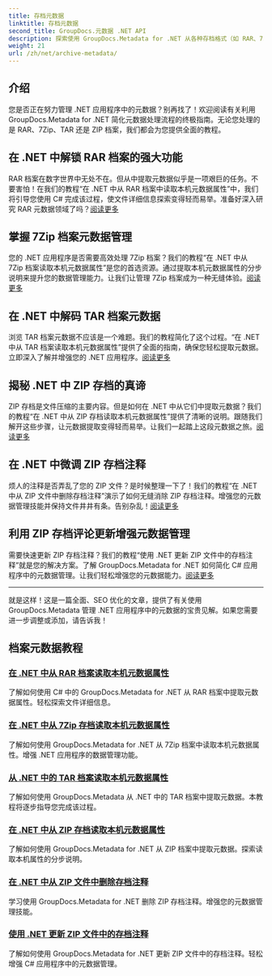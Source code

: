 ```yaml
---
title: 存档元数据
linktitle: 存档元数据
second_title: GroupDocs.元数据 .NET API
description: 探索使用 GroupDocs.Metadata for .NET 从各种存档格式（如 RAR、7Zip、TAR 和 ZIP）中提取和管理元数据属性的教程。
weight: 21
url: /zh/net/archive-metadata/
---
```


## 介绍

您是否正在努力管理 .NET 应用程序中的元数据？别再找了！欢迎阅读有关利用 GroupDocs.Metadata for .NET 简化元数据处理流程的终极指南。无论您处理的是 RAR、7Zip、TAR 还是 ZIP 档案，我们都会为您提供全面的教程。

## 在 .NET 中解锁 RAR 档案的强大功能

RAR 档案在数字世界中无处不在。但从中提取元数据似乎是一项艰巨的任务。不要害怕！在我们的教程“在 .NET 中从 RAR 档案中读取本机元数据属性”中，我们将引导您使用 C# 完成该过程，使文件详细信息探索变得轻而易举。准备好深入研究 RAR 元数据领域了吗？[阅读更多](./read-native-metadata-rar-archives/)

## 掌握 7Zip 档案元数据管理

您的 .NET 应用程序是否需要高效处理 7Zip 档案？我们的教程“在 .NET 中从 7Zip 档案读取本机元数据属性”是您的首选资源。通过提取本机元数据属性的分步说明来提升您的数据管理能力。让我们让管理 7Zip 档案成为一种无缝体验。[阅读更多](./read-native-metadata-7zip-archives/)

## 在 .NET 中解码 TAR 档案元数据

浏览 TAR 档案元数据不应该是一个难题。我们的教程简化了这个过程。“在 .NET 中从 TAR 档案读取本机元数据属性”提供了全面的指南，确保您轻松提取元数据。立即深入了解并增强您的 .NET 应用程序。[阅读更多](./read-native-metadata-tar-archives/)

## 揭秘 .NET 中 ZIP 存档的真谛

ZIP 存档是文件压缩的主要内容。但是如何在 .NET 中从它们中提取元数据？我们的教程“在 .NET 中从 ZIP 存档读取本机元数据属性”提供了清晰的说明。跟随我们解开这些步骤，让元数据提取变得轻而易举。让我们一起踏上这段元数据之旅。[阅读更多](./read-native-metadata-zip-archives/)

## 在 .NET 中微调 ZIP 存档注释

烦人的注释是否弄乱了您的 ZIP 文件？是时候整理一下了！我们的教程“在 .NET 中从 ZIP 文件中删除存档注释”演示了如何无缝消除 ZIP 存档注释。增强您的元数据管理技能并保持文件井井有条。告别杂乱！[阅读更多](./remove-archive-comment-zip-files/)

## 利用 ZIP 存档评论更新增强元数据管理

需要快速更新 ZIP 存档注释？我们的教程“使用 .NET 更新 ZIP 文件中的存档注释”就是您的解决方案。了解 GroupDocs.Metadata for .NET 如何简化 C# 应用程序中的元数据管理。让我们轻松增强您的元数据能力。[阅读更多](./update-archive-comment-zip-files/)

---

就是这样！这是一篇全面、SEO 优化的文章，提供了有关使用 GroupDocs.Metadata 管理 .NET 应用程序中的元数据的宝贵见解。如果您需要进一步调整或添加，请告诉我！
## 档案元数据教程
### [在 .NET 中从 RAR 档案读取本机元数据属性](./read-native-metadata-rar-archives/)
了解如何使用 C# 中的 GroupDocs.Metadata for .NET 从 RAR 档案中提取元数据属性。轻松探索文件详细信息。
### [在 .NET 中从 7Zip 存档读取本机元数据属性](./read-native-metadata-7zip-archives/)
了解如何使用 GroupDocs.Metadata for .NET 从 7Zip 档案中读取本机元数据属性。增强 .NET 应用程序的数据管理功能。
### [从 .NET 中的 TAR 档案读取本机元数据属性](./read-native-metadata-tar-archives/)
了解如何使用 GroupDocs.Metadata 从 .NET 中的 TAR 档案中提取元数据。本教程将逐步指导您完成该过程。
### [在 .NET 中从 ZIP 存档读取本机元数据属性](./read-native-metadata-zip-archives/)
了解如何使用 GroupDocs.Metadata for .NET 从 ZIP 档案中提取元数据。探索读取本机属性的分步说明。
### [在 .NET 中从 ZIP 文件中删除存档注释](./remove-archive-comment-zip-files/)
学习使用 GroupDocs.Metadata for .NET 删除 ZIP 存档注释。增强您的元数据管理技能。
### [使用 .NET 更新 ZIP 文件中的存档注释](./update-archive-comment-zip-files/)
了解如何使用 GroupDocs.Metadata for .NET 更新 ZIP 文件中的存档注释。轻松增强 C# 应用程序中的元数据管理。